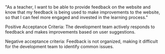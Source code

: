 "As a teacher, I want to be able to provide feedback on the website and know that my feedback is being used to make improvements to the website, so that I can feel more engaged and invested in the learning process."

Positive Acceptance Criteria:
The development team actively responds to feedback and makes improvements based on user suggestions.

Negative acceptance criteria:
Feedback is not organized, making it difficult for the development team to identify common issues.